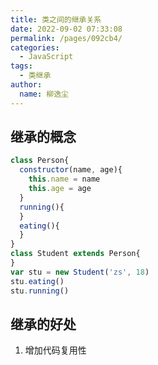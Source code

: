 ```yaml
---
title: 类之间的继承关系
date: 2022-09-02 07:33:08
permalink: /pages/092cb4/
categories:
  - JavaScript
tags:
  - 类继承
author: 
  name: 柳逸尘
---
```


## 继承的概念

```js
class Person{
  constructor(name, age){
    this.name = name
    this.age = age
  }
  running(){
  }
  eating(){
  }
}
class Student extends Person{
}
var stu = new Student('zs', 18)
stu.eating()
stu.running()
```

## 继承的好处
1. 增加代码复用性
